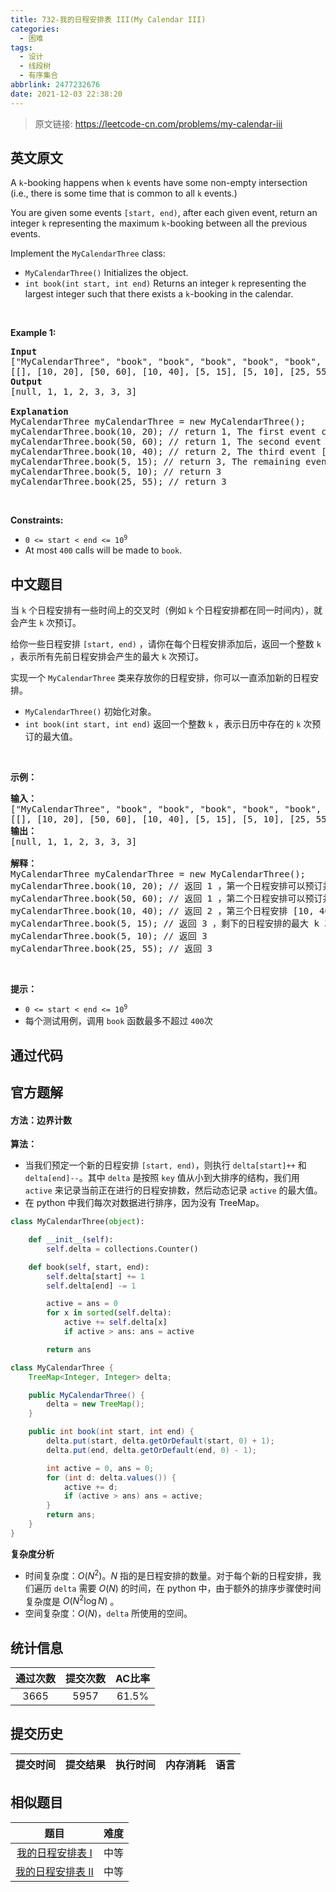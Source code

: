 ```yaml
---
title: 732-我的日程安排表 III(My Calendar III)
categories:
  - 困难
tags:
  - 设计
  - 线段树
  - 有序集合
abbrlink: 2477232676
date: 2021-12-03 22:38:20
---
```


> 原文链接: https://leetcode-cn.com/problems/my-calendar-iii


## 英文原文
<div><p>A <code>k</code>-booking happens when <code>k</code> events have some non-empty intersection (i.e., there is some time that is common to all <code>k</code> events.)</p>

<p>You are given some events <code>[start, end)</code>, after each given event, return an integer <code>k</code> representing the maximum <code>k</code>-booking between all the previous events.</p>

<p>Implement the <code>MyCalendarThree</code> class:</p>

<ul>
	<li><code>MyCalendarThree()</code> Initializes the object.</li>
	<li><code>int book(int start, int end)</code> Returns an integer <code>k</code> representing the largest integer such that there exists a <code>k</code>-booking in the calendar.</li>
</ul>

<p>&nbsp;</p>
<p><strong>Example 1:</strong></p>

<pre>
<strong>Input</strong>
[&quot;MyCalendarThree&quot;, &quot;book&quot;, &quot;book&quot;, &quot;book&quot;, &quot;book&quot;, &quot;book&quot;, &quot;book&quot;]
[[], [10, 20], [50, 60], [10, 40], [5, 15], [5, 10], [25, 55]]
<strong>Output</strong>
[null, 1, 1, 2, 3, 3, 3]

<strong>Explanation</strong>
MyCalendarThree myCalendarThree = new MyCalendarThree();
myCalendarThree.book(10, 20); // return 1, The first event can be booked and is disjoint, so the maximum k-booking is a 1-booking.
myCalendarThree.book(50, 60); // return 1, The second event can be booked and is disjoint, so the maximum k-booking is a 1-booking.
myCalendarThree.book(10, 40); // return 2, The third event [10, 40) intersects the first event, and the maximum k-booking is a 2-booking.
myCalendarThree.book(5, 15); // return 3, The remaining events cause the maximum K-booking to be only a 3-booking.
myCalendarThree.book(5, 10); // return 3
myCalendarThree.book(25, 55); // return 3
</pre>

<p>&nbsp;</p>
<p><strong>Constraints:</strong></p>

<ul>
	<li><code>0 &lt;= start &lt; end &lt;= 10<sup>9</sup></code></li>
	<li>At most <code>400</code> calls will be made to <code>book</code>.</li>
</ul>
</div>

## 中文题目
<div><p>当 <code>k</code> 个日程安排有一些时间上的交叉时（例如 <code>k</code> 个日程安排都在同一时间内），就会产生 <code>k</code> 次预订。</p>

<p>给你一些日程安排 <code>[start, end)</code> ，请你在每个日程安排添加后，返回一个整数 <code>k</code> ，表示所有先前日程安排会产生的最大 <code>k</code> 次预订。</p>

<p>实现一个 <code>MyCalendarThree</code> 类来存放你的日程安排，你可以一直添加新的日程安排。</p>

<ul>
	<li><code>MyCalendarThree()</code> 初始化对象。</li>
	<li><code>int book(int start, int end)</code> 返回一个整数 <code>k</code> ，表示日历中存在的 <code>k</code> 次预订的最大值。</li>
</ul>

<p> </p>

<p><strong>示例：</strong></p>

<pre>
<strong>输入：</strong>
["MyCalendarThree", "book", "book", "book", "book", "book", "book"]
[[], [10, 20], [50, 60], [10, 40], [5, 15], [5, 10], [25, 55]]
<strong>输出：</strong>
[null, 1, 1, 2, 3, 3, 3]

<strong>解释：</strong>
MyCalendarThree myCalendarThree = new MyCalendarThree();
myCalendarThree.book(10, 20); // 返回 1 ，第一个日程安排可以预订并且不存在相交，所以最大 k 次预订是 1 次预订。
myCalendarThree.book(50, 60); // 返回 1 ，第二个日程安排可以预订并且不存在相交，所以最大 k 次预订是 1 次预订。
myCalendarThree.book(10, 40); // 返回 2 ，第三个日程安排 [10, 40) 与第一个日程安排相交，所以最大 k 次预订是 2 次预订。
myCalendarThree.book(5, 15); // 返回 3 ，剩下的日程安排的最大 k 次预订是 3 次预订。
myCalendarThree.book(5, 10); // 返回 3
myCalendarThree.book(25, 55); // 返回 3
</pre>

<p> </p>

<p><strong>提示：</strong></p>

<ul>
	<li><code>0 <= start < end <= 10<sup>9</sup></code></li>
	<li>每个测试用例，调用 <code>book</code> 函数最多不超过 <code>400</code>次</li>
</ul>
</div>

## 通过代码
<RecoDemo>
</RecoDemo>


## 官方题解
####  方法：边界计数
**算法：**
- 当我们预定一个新的日程安排 `[start, end)`，则执行 `delta[start]++` 和 `delta[end]--`。其中 `delta` 是按照 `key` 值从小到大排序的结构，我们用 `active` 来记录当前正在进行的日程安排数，然后动态记录  `active` 的最大值。
- 在 python 中我们每次对数据进行排序，因为没有 TreeMap。

```Python [ ]
class MyCalendarThree(object):

    def __init__(self):
        self.delta = collections.Counter()

    def book(self, start, end):
        self.delta[start] += 1
        self.delta[end] -= 1

        active = ans = 0
        for x in sorted(self.delta):
            active += self.delta[x]
            if active > ans: ans = active

        return ans

```

```Java [ ]
class MyCalendarThree {
    TreeMap<Integer, Integer> delta;

    public MyCalendarThree() {
        delta = new TreeMap();
    }

    public int book(int start, int end) {
        delta.put(start, delta.getOrDefault(start, 0) + 1);
        delta.put(end, delta.getOrDefault(end, 0) - 1);

        int active = 0, ans = 0;
        for (int d: delta.values()) {
            active += d;
            if (active > ans) ans = active;
        }
        return ans;
    }
}
```

**复杂度分析**

* 时间复杂度：$O(N^2)$。$N$ 指的是日程安排的数量。对于每个新的日程安排，我们遍历 `delta` 需要 $O(N)$ 的时间，在 python 中，由于额外的排序步骤使时间复杂度是 $O(N^2 \log N)$ 。
* 空间复杂度：$O(N)$，`delta` 所使用的空间。

## 统计信息
| 通过次数 | 提交次数 | AC比率 |
| :------: | :------: | :------: |
|    3665    |    5957    |   61.5%   |

## 提交历史
| 提交时间 | 提交结果 | 执行时间 |  内存消耗  | 语言 |
| :------: | :------: | :------: | :--------: | :--------: |


## 相似题目
|                             题目                             | 难度 |
| :----------------------------------------------------------: | :---------: |
| [我的日程安排表 I](https://leetcode-cn.com/problems/my-calendar-i/) | 中等|
| [我的日程安排表 II](https://leetcode-cn.com/problems/my-calendar-ii/) | 中等|
